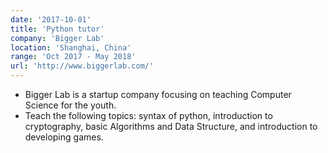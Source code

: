 ```yaml
---
date: '2017-10-01'
title: 'Python tutor'
company: 'Bigger Lab'
location: 'Shanghai, China'
range: 'Oct 2017 - May 2018'
url: 'http://www.biggerlab.com/'
---
```


- Bigger Lab is a startup company focusing on teaching Computer Science for the youth.
- Teach the following topics: syntax of python, introduction to cryptography, basic Algorithms and Data Structure, and introduction to developing games.
